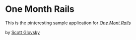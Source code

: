 # One Month Rails

This is the pinteresting sample application for [*One Mont Rails*](http://onemonthrails.com)

by [Scott Glovsky](http://theglovskys.com)